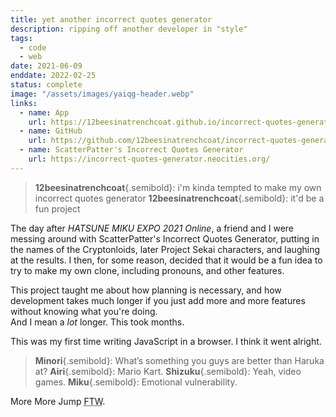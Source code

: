 ```yaml
---
title: yet another incorrect quotes generator
description: ripping off another developer in "style"
tags:
  - code
  - web
date: 2021-06-09
enddate: 2022-02-25
status: complete
image: "/assets/images/yaiqg-header.webp"
links:
  - name: App
    url: https://12beesinatrenchcoat.github.io/incorrect-quotes-generator/
  - name: GitHub
    url: https://github.com/12beesinatrenchcoat/incorrect-quotes-generator
  - name: ScatterPatter's Incorrect Quotes Generator
    url: https://incorrect-quotes-generator.neocities.org/
---
```


> **12beesinatrenchcoat**{.semibold}: i'm kinda tempted to make my own incorrect quotes generator
> **12beesinatrenchcoat**{.semibold}: it'd be a fun project

The day after *HATSUNE MIKU EXPO 2021 Online*, a friend and I were messing around with ScatterPatter's Incorrect Quotes Generator, putting in the names of the Cryptonloids, later Project Sekai characters, and laughing at the results. I then, for some reason, decided that it would be a fun idea to try to make my own clone, including pronouns, and other features.

This project taught me about how planning is necessary, and how development takes much longer if you just add more and more features without knowing what you're doing.  
And I mean a *lot* longer. This took months.

This was my first time writing JavaScript in a browser. I think it went alright.

> **Minori**{.semibold}: What’s something you guys are better than Haruka at?
> **Airi**{.semibold}: Mario Kart.
> **Shizuku**{.semibold}: Yeah, video games.
> **Miku**{.semibold}: Emotional vulnerability.

More More Jump <abbr title="For The Win">FTW</abbr>.